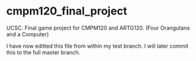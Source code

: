 # cmpm120_final_project
UCSC. Final game project for CMPM120 and ARTG120. (Four Orangutans and a Computer)

I have now editted this file from within my test branch. I will later commit this to the full master branch.
